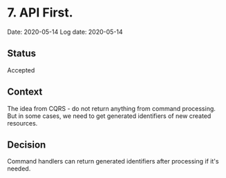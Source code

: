 # 7. API First.
Date: 2020-05-14
Log date: 2020-05-14

## Status
Accepted

## Context
The idea from CQRS - do not return anything from command processing. But in some cases, we need to get generated identifiers of new created resources.

## Decision
Command handlers can return generated identifiers after processing if it's needed.
